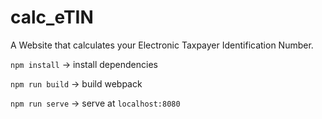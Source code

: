 # calc_eTIN
A Website that calculates your Electronic Taxpayer Identification Number.

`npm install` -> install dependencies

`npm run build` -> build webpack

`npm run serve` -> serve at `localhost:8080`
